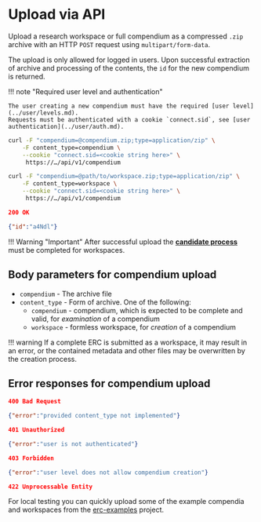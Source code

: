 # Upload via API

Upload a research workspace or full compendium as a compressed `.zip` archive with an HTTP `POST` request using `multipart/form-data`.

The upload is only allowed for logged in users.
Upon successful extraction of archive and processing of the contents, the `id` for the new compendium is returned.

!!! note "Required user level and authentication"

    The user creating a new compendium must have the required [user level](../user/levels.md).
    Requests must be authenticated with a cookie `connect.sid`, see [user authentication](../user/auth.md).

```bash
curl -F "compendium=@compendium.zip;type=application/zip" \
    -F content_type=compendium \
    --cookie "connect.sid=<cookie string here>" \
     https://…/api/v1/compendium 
```

```bash
curl -F "compendium=@path/to/workspace.zip;type=application/zip" \
    -F content_type=workspace \
    --cookie "connect.sid=<cookie string here>" \
     https://…/api/v1/compendium 
```

```json
200 OK

{"id":"a4Ndl"}
```

!!! Warning "Important"
    After successful upload the **[candidate process](upload.md#candidate-process)** must be completed for workspaces.

## Body parameters for compendium upload

- `compendium` - The archive file
- `content_type` - Form of archive. One of the following:
    - `compendium` - compendium, which is expected to be complete and valid, for _examination_ of a compendium
    - `workspace` - formless workspace, for _creation_ of a compendium

!!! warning
    If a complete ERC is submitted as a workspace, it may result in an error, or the contained metadata and other files may be overwritten by the creation process.

## Error responses for compendium upload

```json
400 Bad Request

{"error":"provided content_type not implemented"}
```

```json
401 Unauthorized

{"error":"user is not authenticated"}
```

```json
403 Forbidden

{"error":"user level does not allow compendium creation"}
```

```json
422 Unprocessable Entity
```

For local testing you can quickly upload some of the example compendia and workspaces from the [erc-examples](https://github.com/o2r-project/erc-examples) project.
